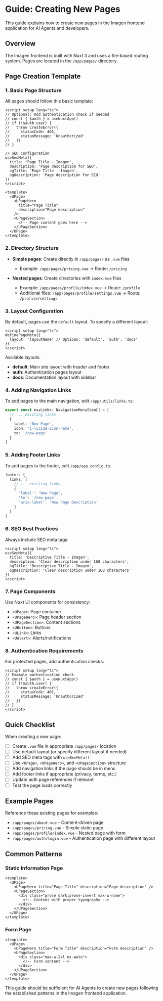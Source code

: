 # Guide: Creating New Pages

This guide explains how to create new pages in the Imagen frontend application for AI Agents and developers.

## Overview

The Imagen frontend is built with Nuxt 3 and uses a file-based routing system. Pages are located in the `/app/pages/` directory.

## Page Creation Template

### 1. Basic Page Structure

All pages should follow this basic template:

```vue
<script setup lang="ts">
// Optional: Add authentication check if needed
// const { $auth } = useNuxtApp()
// if (!$auth.user) {
//   throw createError({
//     statusCode: 401,
//     statusMessage: 'Unauthorized'
//   })
// }

// SEO Configuration
useSeoMeta({
  title: 'Page Title - Imagen',
  description: 'Page description for SEO',
  ogTitle: 'Page Title - Imagen',
  ogDescription: 'Page description for SEO'
})
</script>

<template>
  <UPage>
    <UPageHero
      title="Page Title"
      description="Page description"
    />
    <UPageSection>
      <!-- Page content goes here -->
    </UPageSection>
  </UPage>
</template>
```

### 2. Directory Structure

- **Simple pages**: Create directly in `/app/pages/` as `.vue` files
  - Example: `/app/pages/pricing.vue` → Route: `/pricing`
  
- **Nested pages**: Create directories with `index.vue` files
  - Example: `/app/pages/profile/index.vue` → Route: `/profile`
  - Additional files: `/app/pages/profile/settings.vue` → Route: `/profile/settings`

### 3. Layout Configuration

By default, pages use the `default` layout. To specify a different layout:

```vue
<script setup lang="ts">
definePageMeta({
  layout: 'layoutName' // Options: 'default', 'auth', 'docs'
})
</script>
```

Available layouts:
- **default**: Main site layout with header and footer
- **auth**: Authentication pages layout
- **docs**: Documentation layout with sidebar

### 4. Adding Navigation Links

To add pages to the main navigation, edit `/app/utils/links.ts`:

```typescript
export const navLinks: NavigationMenuItem[] = [
  // ... existing links
  {
    label: 'New Page',
    icon: 'i-lucide-icon-name',
    to: '/new-page'
  }
]
```

### 5. Adding Footer Links

To add pages to the footer, edit `/app/app.config.ts`:

```typescript
footer: {
  links: [
    // ... existing links
    {
      'label': 'New Page',
      'to': '/new-page',
      'aria-label': 'New Page Description'
    }
  ]
}
```

### 6. SEO Best Practices

Always include SEO meta tags:

```vue
<script setup lang="ts">
useSeoMeta({
  title: 'Descriptive Title - Imagen',
  description: 'Clear description under 160 characters',
  ogTitle: 'Descriptive Title - Imagen',
  ogDescription: 'Clear description under 160 characters'
})
</script>
```

### 7. Page Components

Use Nuxt UI components for consistency:

- `<UPage>`: Page container
- `<UPageHero>`: Page header section
- `<UPageSection>`: Content sections
- `<UButton>`: Buttons
- `<ULink>`: Links
- `<UAlert>`: Alerts/notifications

### 8. Authentication Requirements

For protected pages, add authentication checks:

```vue
<script setup lang="ts">
// Example authentication check
// const { $auth } = useNuxtApp()
// if (!$auth.user) {
//   throw createError({
//     statusCode: 401,
//     statusMessage: 'Unauthorized'
//   })
// }
</script>
```

## Quick Checklist

When creating a new page:

- [ ] Create `.vue` file in appropriate `/app/pages/` location
- [ ] Use default layout (or specify different layout if needed)
- [ ] Add SEO meta tags with `useSeoMeta()`
- [ ] Use `<UPage>`, `<UPageHero>`, and `<UPageSection>` structure
- [ ] Add navigation links if the page should be in menu
- [ ] Add footer links if appropriate (privacy, terms, etc.)
- [ ] Update auth page references if relevant
- [ ] Test the page loads correctly

## Example Pages

Reference these existing pages for examples:
- `/app/pages/about.vue` - Content-driven page
- `/app/pages/pricing.vue` - Simple static page
- `/app/pages/profile/index.vue` - Nested page with form
- `/app/pages/auth/login.vue` - Authentication page with different layout

## Common Patterns

### Static Information Page
```vue
<template>
  <UPage>
    <UPageHero title="Page Title" description="Page description" />
    <UPageSection>
      <div class="prose dark:prose-invert max-w-none">
        <!-- Content with proper typography -->
      </div>
    </UPageSection>
  </UPage>
</template>
```

### Form Page
```vue
<template>
  <UPage>
    <UPageHero title="Form Title" description="Form description" />
    <UPageSection>
      <div class="max-w-2xl mx-auto">
        <!-- Form content -->
      </div>
    </UPageSection>
  </UPage>
</template>
```

This guide should be sufficient for AI Agents to create new pages following the established patterns in the Imagen frontend application.